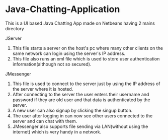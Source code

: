 # Java-Chatting-Application
This is a UI based Java Chatting App made on Netbeans having 2 mains directory

JServer
1. This file starts a server on the host's pc where many other clients on the same network can login using the server's IP address.
2. This file also runs an xml file which is used to store user authentication information(although not so secured).

JMessenger
1. This file is used to connect to the server just by using the IP address of the server where it is hosted.
2. After connecting to the server the user enters their username and password if they are old user and that data is authenticated by the server.
3. A new user can also signup by clicking the singup button.
4. The user after logging in can now see other users connected to the server and can chat with them.
5. JMessenger also supports file sending via LAN(without using the internet) which is very handy in a network.
